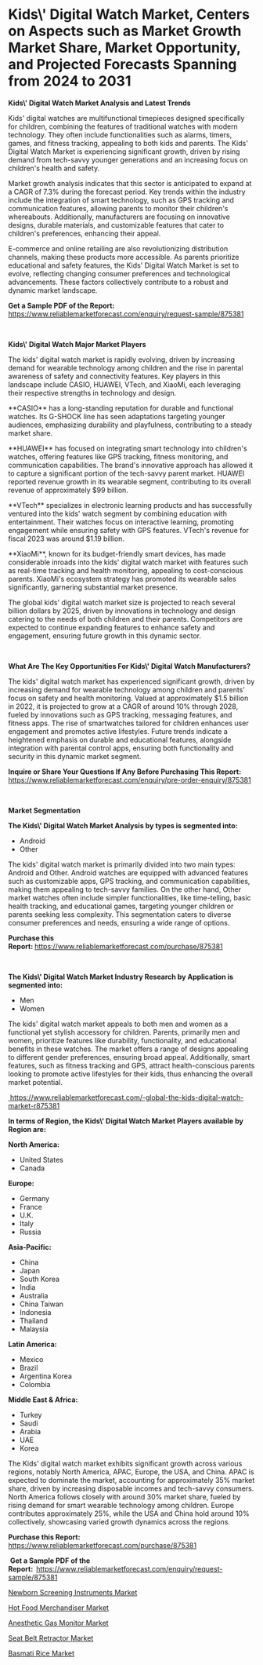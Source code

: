 <p><h1>Kids\' Digital Watch Market, Centers on Aspects such as Market Growth Market Share, Market Opportunity, and Projected Forecasts Spanning from 2024 to 2031</h1></p><p><strong>Kids\' Digital Watch Market Analysis and Latest Trends</strong></p>
<p><p>Kids' digital watches are multifunctional timepieces designed specifically for children, combining the features of traditional watches with modern technology. They often include functionalities such as alarms, timers, games, and fitness tracking, appealing to both kids and parents. The Kids' Digital Watch Market is experiencing significant growth, driven by rising demand from tech-savvy younger generations and an increasing focus on children's health and safety. </p><p>Market growth analysis indicates that this sector is anticipated to expand at a CAGR of 7.3% during the forecast period. Key trends within the industry include the integration of smart technology, such as GPS tracking and communication features, allowing parents to monitor their children's whereabouts. Additionally, manufacturers are focusing on innovative designs, durable materials, and customizable features that cater to children's preferences, enhancing their appeal. </p><p>E-commerce and online retailing are also revolutionizing distribution channels, making these products more accessible. As parents prioritize educational and safety features, the Kids' Digital Watch Market is set to evolve, reflecting changing consumer preferences and technological advancements. These factors collectively contribute to a robust and dynamic market landscape.</p></p>
<p><strong>Get a Sample PDF of the Report:&nbsp;</strong> <a href="https://www.reliablemarketforecast.com/enquiry/request-sample/875381">https://www.reliablemarketforecast.com/enquiry/request-sample/875381</a></p>
<p>&nbsp;</p>
<p><strong>Kids\' Digital Watch Major Market Players</strong></p>
<p><p>The kids' digital watch market is rapidly evolving, driven by increasing demand for wearable technology among children and the rise in parental awareness of safety and connectivity features. Key players in this landscape include CASIO, HUAWEI, VTech, and XiaoMi, each leveraging their respective strengths in technology and design.</p><p>**CASIO** has a long-standing reputation for durable and functional watches. Its G-SHOCK line has seen adaptations targeting younger audiences, emphasizing durability and playfulness, contributing to a steady market share. </p><p>**HUAWEI** has focused on integrating smart technology into children's watches, offering features like GPS tracking, fitness monitoring, and communication capabilities. The brand's innovative approach has allowed it to capture a significant portion of the tech-savvy parent market. HUAWEI reported revenue growth in its wearable segment, contributing to its overall revenue of approximately $99 billion.</p><p>**VTech** specializes in electronic learning products and has successfully ventured into the kids' watch segment by combining education with entertainment. Their watches focus on interactive learning, promoting engagement while ensuring safety with GPS features. VTech's revenue for fiscal 2023 was around $1.19 billion.</p><p>**XiaoMi**, known for its budget-friendly smart devices, has made considerable inroads into the kids' digital watch market with features such as real-time tracking and health monitoring, appealing to cost-conscious parents. XiaoMi's ecosystem strategy has promoted its wearable sales significantly, garnering substantial market presence.</p><p>The global kids' digital watch market size is projected to reach several billion dollars by 2025, driven by innovations in technology and design catering to the needs of both children and their parents. Competitors are expected to continue expanding features to enhance safety and engagement, ensuring future growth in this dynamic sector.</p></p>
<p>&nbsp;</p>
<p><strong>What Are The Key Opportunities For Kids\' Digital Watch Manufacturers?</strong></p>
<p><p>The kids' digital watch market has experienced significant growth, driven by increasing demand for wearable technology among children and parents' focus on safety and health monitoring. Valued at approximately $1.5 billion in 2022, it is projected to grow at a CAGR of around 10% through 2028, fueled by innovations such as GPS tracking, messaging features, and fitness apps. The rise of smartwatches tailored for children enhances user engagement and promotes active lifestyles. Future trends indicate a heightened emphasis on durable and educational features, alongside integration with parental control apps, ensuring both functionality and security in this dynamic market segment.</p></p>
<p><strong>Inquire or Share Your Questions If Any Before Purchasing This Report:</strong> <a href="https://www.reliablemarketforecast.com/enquiry/pre-order-enquiry/875381">https://www.reliablemarketforecast.com/enquiry/pre-order-enquiry/875381</a></p>
<p>&nbsp;</p>
<p><strong>Market Segmentation</strong></p>
<p><strong>The Kids\' Digital Watch Market Analysis by types is segmented into:</strong></p>
<p><ul><li>Android</li><li>Other</li></ul></p>
<p><p>The kids' digital watch market is primarily divided into two main types: Android and Other. Android watches are equipped with advanced features such as customizable apps, GPS tracking, and communication capabilities, making them appealing to tech-savvy families. On the other hand, Other market watches often include simpler functionalities, like time-telling, basic health tracking, and educational games, targeting younger children or parents seeking less complexity. This segmentation caters to diverse consumer preferences and needs, ensuring a wide range of options.</p></p>
<p><strong>Purchase this Report:&nbsp;</strong><a href="https://www.reliablemarketforecast.com/purchase/875381">https://www.reliablemarketforecast.com/purchase/875381</a></p>
<p>&nbsp;</p>
<p><strong>The Kids\' Digital Watch Market Industry Research by Application is segmented into:</strong></p>
<p><ul><li>Men</li><li>Women</li></ul></p>
<p><p>The kids' digital watch market appeals to both men and women as a functional yet stylish accessory for children. Parents, primarily men and women, prioritize features like durability, functionality, and educational benefits in these watches. The market offers a range of designs appealing to different gender preferences, ensuring broad appeal. Additionally, smart features, such as fitness tracking and GPS, attract health-conscious parents looking to promote active lifestyles for their kids, thus enhancing the overall market potential.</p></p>
<p><a href="https://www.reliablemarketforecast.com/-global-the-kids-digital-watch-market-r875381">&nbsp;https://www.reliablemarketforecast.com/-global-the-kids-digital-watch-market-r875381</a></p>
<p><strong>In terms of Region, the Kids\' Digital Watch Market Players available by Region are:</strong></p>
<p>
    <p> <strong> North America: </strong>
        <ul>
            <li>United States</li>
            <li>Canada</li>
        </ul>
        </p> 
    <p> <strong> Europe: </strong>
        <ul>
            <li>Germany</li>
            <li>France</li>
            <li>U.K.</li>
            <li>Italy</li>
            <li>Russia</li>
        </ul>
        </p> 
    <p> <strong> Asia-Pacific: </strong>
        <ul>
            <li>China</li>
            <li>Japan</li>
            <li>South Korea</li>
            <li>India</li>
            <li>Australia</li>
            <li>China Taiwan</li>
            <li>Indonesia</li>
            <li>Thailand</li>
            <li>Malaysia</li>
        </ul>
        </p> 
    <p> <strong> Latin America: </strong>
        <ul>
            <li>Mexico</li>
            <li>Brazil</li>
            <li>Argentina Korea</li>
            <li>Colombia</li>
        </ul>
        </p> 
    <p> <strong> Middle East & Africa: </strong>
        <ul>
            <li>Turkey</li>
            <li>Saudi</li>
            <li>Arabia</li>
            <li>UAE</li>
            <li>Korea</li>
        </ul>
    </p>
    </p>
<p><p>The Kids' digital watch market exhibits significant growth across various regions, notably North America, APAC, Europe, the USA, and China. APAC is expected to dominate the market, accounting for approximately 35% market share, driven by increasing disposable incomes and tech-savvy consumers. North America follows closely with around 30% market share, fueled by rising demand for smart wearable technology among children. Europe contributes approximately 25%, while the USA and China hold around 10% collectively, showcasing varied growth dynamics across the regions.</p></p>
<p><strong>Purchase this Report: </strong><a href="https://www.reliablemarketforecast.com/purchase/875381">https://www.reliablemarketforecast.com/purchase/875381</a></p>
<p>&nbsp;<strong>Get a Sample PDF of the Report:&nbsp;&nbsp;</strong><a href="https://www.reliablemarketforecast.com/enquiry/request-sample/875381">https://www.reliablemarketforecast.com/enquiry/request-sample/875381</a></p>
<p><strong></strong></p>
<p><p><a href="https://www.linkedin.com/pulse/global-newborn-screening-instruments-industry-analysis-report-9b9ne?trackingId=I6xDHnoCStGREL5BKwE%2Ftg%3D%3D">Newborn Screening Instruments Market</a></p><p><a href="https://www.linkedin.com/pulse/hot-food-merchandiser-market-industry-trends-forecast-period-from-y91wc?trackingId=zlnmvk3RQz%2BBTrCj8IfY6w%3D%3D">Hot Food Merchandiser Market</a></p><p><a href="https://www.linkedin.com/pulse/anesthetic-gas-monitor-market-global-regional-analysis-utfqe?trackingId=KY74TwN5Sw6KvxJ2NRcwYw%3D%3D">Anesthetic Gas Monitor Market</a></p><p><a href="https://www.linkedin.com/pulse/seat-belt-retractor-market-segmentation-geographical-regions-avadc?trackingId=pXTyamf8TlmBJOsDEXCdFw%3D%3D">Seat Belt Retractor Market</a></p><p><a href="https://www.linkedin.com/pulse/basmati-rice-market-share-size-trends-industry-analysis-bftcf?trackingId=OtuUqdViS4iwYM9n%2FFES1w%3D%3D">Basmati Rice Market</a></p></p>